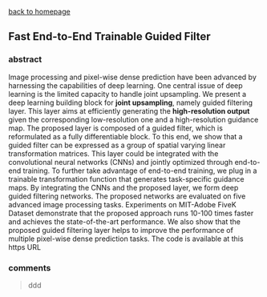 
[back to homepage](https://viridyu.github.io/)

## Fast End-to-End Trainable Guided Filter

### abstract
Image processing and pixel-wise dense prediction have been advanced by harnessing the capabilities of deep learning. One central issue of deep learning is the limited capacity to handle joint upsampling. We present a deep learning building block for **joint upsampling**, namely guided filtering layer. This layer aims at efficiently generating the **high-resolution output** given the corresponding low-resolution one and a high-resolution guidance map. The proposed layer is composed of a guided filter, which is reformulated as a fully differentiable block. To this end, we show that a guided filter can be expressed as a group of spatial varying linear transformation matrices. This layer could be integrated with the convolutional neural networks (CNNs) and jointly optimized through end-to-end training. To further take advantage of end-to-end training, we plug in a trainable transformation function that generates task-specific guidance maps. By integrating the CNNs and the proposed layer, we form deep guided filtering networks. The proposed networks are evaluated on five advanced image processing tasks. Experiments on MIT-Adobe FiveK Dataset demonstrate that the proposed approach runs 10-100 times faster and achieves the state-of-the-art performance. We also show that the proposed guided filtering layer helps to improve the performance of multiple pixel-wise dense prediction tasks. The code is available at this https URL


### comments
> ddd
